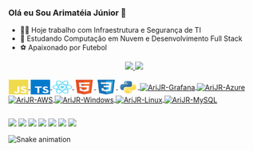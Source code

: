 ### Olá eu Sou Arimatéia Júnior 👋

- 👨‍💻 Hoje trabalho com Infraestrutura e Segurança de TI
- 📘 Estudando Computação em Nuvem e Desenvolvimento Full Stack
- ⚽ Apaixonado por Futebol
<div align="center">
  <a href="https://github.com/arijunior2020">
  <img height="180em" src="https://github-readme-stats.vercel.app/api?username=arijunior2020&show_icons=true&theme=merko&include_all_commits=true&count_private=true"/>
    
  <img height="180em" src="https://github-readme-stats.vercel.app/api/top-langs/?username=arijunior2020&&show_icons=true&theme=merko&include_all_commits=true&count_private=true"/>
    </div>
<div style="display: inline_block"><br>
  <img align="center" alt="ArimateiaJunior-Js" height="30" width="40" src="https://raw.githubusercontent.com/devicons/devicon/master/icons/javascript/javascript-plain.svg">
  <img align="center" alt="ArimateiaJunior" height="30" width="40" src="https://raw.githubusercontent.com/devicons/devicon/master/icons/typescript/typescript-plain.svg">
  <img align="center" alt="AriJR-React" height="30" width="40" src="https://raw.githubusercontent.com/devicons/devicon/master/icons/react/react-original.svg">
  <img align="center" alt="AriJR-HTML" height="30" width="40" src="https://raw.githubusercontent.com/devicons/devicon/master/icons/html5/html5-original.svg">
  <img align="center" alt="AriJR-CSS" height="30" width="40" src="https://raw.githubusercontent.com/devicons/devicon/master/icons/css3/css3-original.svg">
  <img align="center" alt="AriJR-Phyton" height="30" width="40" src="https://raw.githubusercontent.com/devicons/devicon/master/icons/python/python-original.svg">
  <img align="center" alt="AriJR-Grafana" height="30" width="40" src="https://cdn.jsdelivr.net/gh/devicons/devicon/icons/grafana/grafana-original.svg">
  <img align="center" alt="AriJR-Azure" height="30" width="40" src="https://cdn.jsdelivr.net/gh/devicons/devicon/icons/azure/azure-original.svg">
  <img align="center" alt="AriJR-AWS" height="30" width="40" src="https://cdn.jsdelivr.net/gh/devicons/devicon/icons/amazonwebservices/amazonwebservices-original.svg">
  <img align="center" alt="AriJR-Windows" height="30" width="40" src="https://cdn.jsdelivr.net/gh/devicons/devicon/icons/windows8/windows8-original.svg">
  <img align="center" alt="AriJR-Linux" height="30" width="40" src="https://cdn.jsdelivr.net/gh/devicons/devicon/icons/linux/linux-original.svg">
  <img align="center" alt="AriJR-MySQL" height="30" width="40" src="https://cdn.jsdelivr.net/gh/devicons/devicon/icons/mysql/mysql-original-wordmark.svg">
  </div>
  
  ##
  
  <div>
    <a href="https://www.youtube.com/@arimateiajunior" target="_blank"><img src="https://img.shields.io/badge/YouTube-FF0000?style=for-the-badge&logo=youtube&logoColor=white" target="_blank"></a>
  <a href="https://instagram.com/arimateia.junior_" target="_blank"><img src="https://img.shields.io/badge/-Instagram-%23E4405F?style=for-the-badge&logo=instagram&logoColor=white" target="_blank"></a>
  <a href="https://discord.gg/cv46xchhPr" target="_blank"><img src="https://img.shields.io/badge/Discord-7289DA?style=for-the-badge&logo=discord&logoColor=white" target="_blank"></a> 
  <a href = "mailto:arimateiajunior.tic@gmail.com"><img src="https://img.shields.io/badge/-Gmail-%23333?style=for-the-badge&logo=gmail&logoColor=white" target="_blank"></a>
  <a href="https://www.linkedin.com/in/arimateiajunior" target="_blank"><img src="https://img.shields.io/badge/-LinkedIn-%230077B5?style=for-the-badge&logo=linkedin&logoColor=white" target="_blank"></a> 
     <a href="https://t.me/arimateiajunior" target="_blank"><img src="https://img.shields.io/badge/Telegram-2CA5E0?style=for-the-badge&logo=telegram&logoColor=white" target="_blank"></a> 
     <a href="https://wa.me/85987764006" target="_blank"><img src="https://img.shields.io/badge/WhatsApp-25D366?style=for-the-badge&logo=whatsapp&logoColor=white" target="_blank"></a> 
 
  ![Snake animation](https://github.com/arijunior2020/arijunior2020/blob/output/github-contribution-grid-snake.svg)
  </div>

